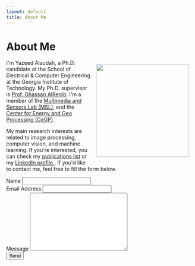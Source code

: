 ```yaml
---
layout: default
title: About Me
---
```


<h1 class="pageTitle">About Me</h1>

<div>
  <img src="{{ '/assets/img/yazeed.jpg' | prepend: site.baseurl }}" alt="" height="250" width="250" align="right" hspace="12" vspace="12">
</div>

<div>

  <p>I'm Yazeed Alaudah, a Ph.D. candidate at the School of Electrical & Computer Engineering at the Georgia Institute of Technology. My Ph.D. supervisor is  <a href="http://users.ece.gatech.edu/gregib/">Prof. Ghassan AlRegib</a>. I'm a member of the <a href="https://ghassanalregib.com/"> Multimedia and Sensors Lab (MSL)</a>, and the<a href= "http://cegp.ece.gatech.edu/"> Center for Energy and Geo Processing (CeGP)</a>.

  My main research interests are related to image processing, computer vision, and machine learning. If you're interested, you can check my  <a href="http://www.yalaudah.com/publications"> publications list</a> or my <a href= "https://www.linkedin.com/in/alaudah"> LinkedIn profile </a>. If you'd like to contact me, feel free to fill the form below.</p>


<form action="http://formspree.io/yalaudah@gmail.com" method="POST">
    <label for="name">Name</label>    
    <input type="text" id="name" name="name" class="full-width"><br>
    <label for="email">Email Address</label>
    <input type="email" id="email" name="_replyto" class="full-width"><br>
    <label for="message">Message</label>
    <textarea name="message" id="message" cols="30" rows="10" class="full-width"></textarea><br>
    <input type="submit" value="Send" class="button">
  </form>


</div>
